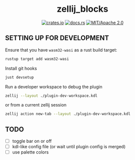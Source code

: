 <div align="center">

# zellij_blocks

[![crates.io](https://img.shields.io/crates/v/zellij_blocks.svg)](https://crates.io/crates/zellij_blocks)
[![docs.rs](https://docs.rs/zellij_blocks/badge.svg)](https://docs.rs/zellij_blocks)
[![MIT/Apache 2.0](https://img.shields.io/badge/license-MIT%2FApache-blue.svg)](#)

</div>

## SETTING UP FOR DEVELOPMENT

Ensure that you have `wasm32-wasi` as a rust build target:
```sh
rustup target add wasm32-wasi
```

Install git hooks
```sh
just devsetup
```

Run a developer workspace to debug the plugin
```sh
zellij --layout ./plugin-dev-workspace.kdl
```

or from a current zellij session
```sh
zellij action new-tab --layout ./plugin-dev-workspace.kdl
```

## TODO

- [ ] toggle bar on or off
- [ ] kdl-like config file (or wait until plugin config is merged)
- [ ] use palette colors
